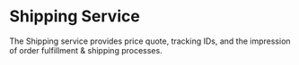 # Shipping Service

The Shipping service provides price quote, tracking IDs, and the impression of order fulfillment & shipping processes.